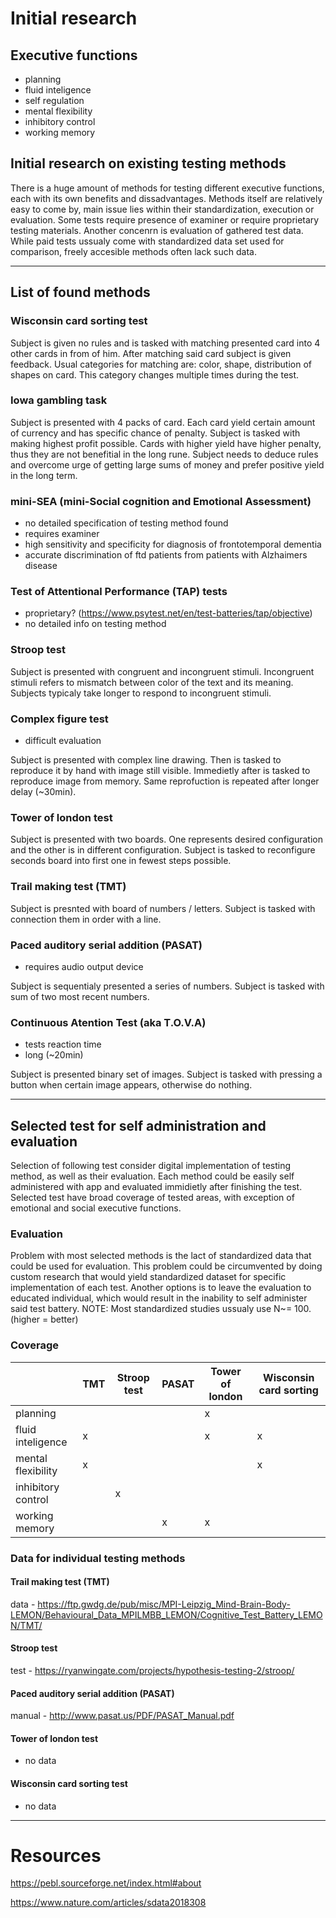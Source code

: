 # Initial research
## Executive functions
- planning
- fluid inteligence
- self regulation
- mental flexibility
- inhibitory control
- working memory

## Initial research on existing testing methods
There is a huge amount of methods for testing different executive functions, each with its own benefits and dissadvantages. 
Methods itself are relatively easy to come by, main issue lies within their standardization, execution or evaluation. 
Some tests require presence of examiner or require proprietary testing materials. Another concenrn is evaluation of gathered test data. While paid tests ussualy come with standardized data set used for comparison, freely accesible methods often lack such data. 

---

## List of found methods
### Wisconsin card sorting test
Subject is given no rules and is tasked with matching presented card into 4 other cards in from of him. After matching said card subject is given feedback. Usual categories for matching are: color, shape, distribution of shapes on card. This category changes multiple times during the test.

### Iowa gambling task
Subject is presented with 4 packs of card. Each card yield certain amount of currency and has specific chance of penalty. Subject is tasked with making highest profit possible. Cards with higher yield have higher penalty, thus they are not benefitial in the long rune. Subject needs to deduce rules and overcome urge of getting large sums of money and prefer positive yield in the long term.

### mini-SEA (mini-Social cognition and Emotional Assessment)
- no detailed specification of testing method found
- requires examiner
- high sensitivity and specificity for diagnosis of frontotemporal dementia
- accurate discrimination of ftd patients from patients with Alzhaimers disease

### Test of Attentional Performance (TAP) tests
- proprietary? (https://www.psytest.net/en/test-batteries/tap/objective)
- no detailed info on testing method

### Stroop test
Subject is presented with congruent and incongruent stimuli. Incongruent stimuli refers to mismatch between color of the text and its meaning. Subjects typicaly take longer to respond to incongruent stimuli.

### Complex figure test
- difficult evaluation

Subject is presented with complex line drawing. Then is tasked to reproduce it by hand with image still visible. Immedietly after is tasked to reproduce image from memory. Same reprofuction is repeated after longer delay (~30min).

### Tower of london test
Subject is presented with two boards. One represents desired configuration and the other is in different configuration. Subject is tasked to reconfigure seconds board into first one in fewest steps possible.

### Trail making test (TMT)
Subject is presnted with board of numbers / letters. Subject is tasked with connection them in order with a line.

### Paced auditory serial addition (PASAT)
- requires audio output device

Subject is sequentialy presented a series of numbers. Subject is tasked with sum of two most recent numbers. 

### Continuous Atention Test (aka T.O.V.A)
- tests reaction time
- long (~20min)

Subject is presented binary set of images. Subject is tasked with pressing a button when certain image appears, otherwise do nothing.

---

## Selected test for self administration and evaluation
Selection of following test consider digital implementation of testing method, as well as their evaluation.
Each method could be easily self administered with app and evaluated immidietly after finishing the test. 
Selected test have broad coverage of tested areas, with exception of emotional and social executive functions.

### Evaluation
Problem with most selected methods is the lact of standardized data that could be used for evaluation. 
This problem could be circumvented by doing custom research that would yield standardized dataset for specific implementation of each test.
Another options is to leave the evaluation to educated individual, which would result in the inability to self administer said test battery.
NOTE: Most standardized studies ussualy use N~= 100. (higher = better)

### Coverage

|                   | TMT   | Stroop test   | PASAT | Tower of london   | Wisconsin card sorting    |
| ---               | ---   | ---           | ---   | ---               | ---                       |
|planning           |       |               |       |x                  |                           | 
|fluid inteligence  |x      |               |       |x                  |x                          |
|mental flexibility |x      |               |       |                   |x                          |
|inhibitory control |       |x              |       |                   |                           |
|working memory     |       |               |x      |x                  |                           |

### Data for individual testing methods
#### Trail making test (TMT)
data - https://ftp.gwdg.de/pub/misc/MPI-Leipzig_Mind-Brain-Body-LEMON/Behavioural_Data_MPILMBB_LEMON/Cognitive_Test_Battery_LEMON/TMT/

#### Stroop test
test - https://ryanwingate.com/projects/hypothesis-testing-2/stroop/

#### Paced auditory serial addition (PASAT)
manual - http://www.pasat.us/PDF/PASAT_Manual.pdf

#### Tower of london test
- no data 

#### Wisconsin card sorting test
- no data

---

# Resources
https://pebl.sourceforge.net/index.html#about 

https://www.nature.com/articles/sdata2018308